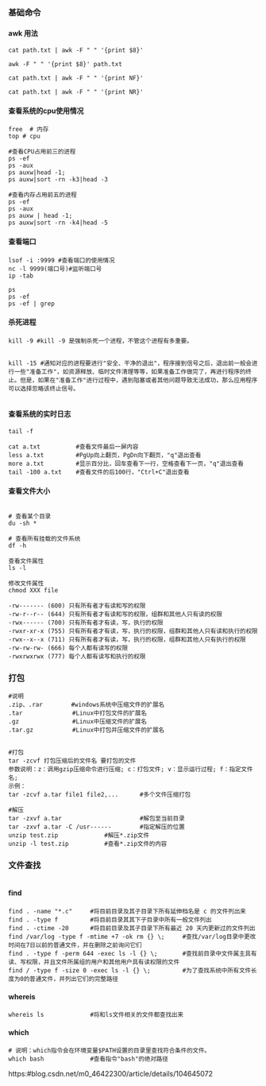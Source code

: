 ### 基础命令

#### awk 用法

```shell
cat path.txt | awk -F " " '{print $8}'

awk -F " " '{print $8}' path.txt

cat path.txt | awk -F " " '{print NF}'

cat path.txt | awk -F " " '{print NR}'
```



#### 查看系统的cpu使用情况

```shell
free  # 内存
top # cpu

#查看CPU占用前三的进程
ps -ef
ps -aux
ps auxw|head -1;
ps auxw|sort -rn -k3|head -3

#查看内存占用前五的进程
ps -ef
ps -aux
ps auxw | head -1;
ps auxw|sort -rn -k4|head -5 

```



#### 查看端口

```shell
lsof -i :9999 #查看端口的使用情况 
nc -l 9999(端口号)#监听端口号
ip -tab

ps 
ps -ef 
ps -ef | grep 
```



#### 杀死进程

```shell
kill -9 #kill -9 是强制杀死一个进程，不管这个进程有多重要。


kill -15 #通知对应的进程要进行"安全、干净的退出"，程序接到信号之后，退出前一般会进行一些"准备工作"，如资源释放、临时文件清理等等，如果准备工作做完了，再进行程序的终止。但是，如果在"准备工作"进行过程中，遇到阻塞或者其他问题导致无法成功，那么应用程序可以选择忽略该终止信号。


```



#### 查看系统的实时日志

```shell
tail -f

cat a.txt          #查看文件最后一屏内容
less a.txt         #PgUp向上翻页，PgDn向下翻页，"q"退出查看
more a.txt         #显示百分比，回车查看下一行，空格查看下一页，"q"退出查看
tail -100 a.txt    #查看文件的后100行，"Ctrl+C"退出查看

```



#### 查看文件大小

```shell

# 查看某个目录
du -sh *

# 查看所有挂载的文件系统
df -h

查看文件属性
ls -l

修改文件属性
chmod XXX file

-rw------- (600) 只有所有者才有读和写的权限
-rw-r--r-- (644) 只有所有者才有读和写的权限，组群和其他人只有读的权限
-rwx------ (700) 只有所有者才有读，写，执行的权限
-rwxr-xr-x (755) 只有所有者才有读，写，执行的权限，组群和其他人只有读和执行的权限
-rwx--x--x (711) 只有所有者才有读，写，执行的权限，组群和其他人只有执行的权限
-rw-rw-rw- (666) 每个人都有读写的权限
-rwxrwxrwx (777) 每个人都有读写和执行的权限
```



### 打包

```shell
#说明
.zip、.rar        #windows系统中压缩文件的扩展名
.tar              #Linux中打包文件的扩展名
.gz               #Linux中压缩文件的扩展名
.tar.gz           #Linux中打包并压缩文件的扩展名


#打包
tar -zcvf 打包压缩后的文件名 要打包的文件
参数说明：z：调用gzip压缩命令进行压缩; c：打包文件; v：显示运行过程; f：指定文件名;
示例：
tar -zcvf a.tar file1 file2,...      #多个文件压缩打包

#解压
tar -zxvf a.tar                      #解包至当前目录
tar -zxvf a.tar -C /usr------        #指定解压的位置
unzip test.zip             #解压*.zip文件 
unzip -l test.zip          #查看*.zip文件的内容 

```



### 文件查找

```shell
```

#### find

```shell
find . -name "*.c"     #将目前目录及其子目录下所有延伸档名是 c 的文件列出来
find . -type f         #将目前目录其其下子目录中所有一般文件列出
find . -ctime -20      #将目前目录及其子目录下所有最近 20 天内更新过的文件列出
find /var/log -type f -mtime +7 -ok rm {} \;     #查找/var/log目录中更改时间在7日以前的普通文件，并在删除之前询问它们
find . -type f -perm 644 -exec ls -l {} \;       #查找前目录中文件属主具有读、写权限，并且文件所属组的用户和其他用户具有读权限的文件
find / -type f -size 0 -exec ls -l {} \;         #为了查找系统中所有文件长度为0的普通文件，并列出它们的完整路径

```

#### whereis

```shell
whereis ls             #将和ls文件相关的文件都查找出来
```

#### which

```shell
# 说明：which指令会在环境变量$PATH设置的目录里查找符合条件的文件。
which bash             #查看指令"bash"的绝对路径
```







https:#blog.csdn.net/m0_46422300/article/details/104645072
